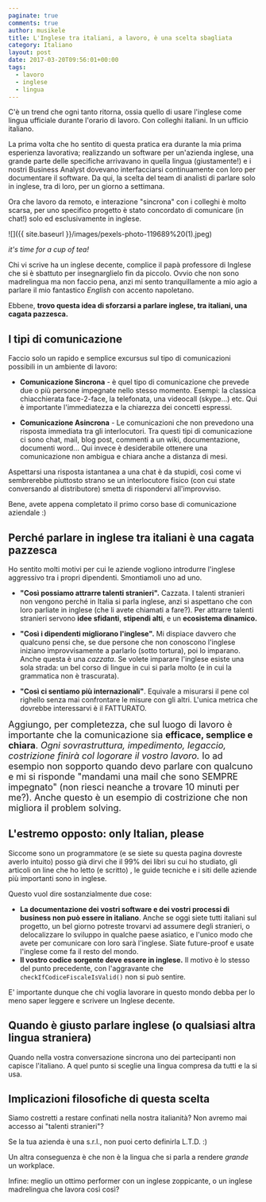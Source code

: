 ```yaml
---
paginate: true
comments: true
author: musikele
title: L'Inglese tra italiani, a lavoro, è una scelta sbagliata
category: Italiano
layout: post
date: 2017-03-20T09:56:01+00:00
tags:
  - lavoro
  - inglese
  - lingua
---
```



C'è un trend che ogni tanto ritorna, ossia quello di usare l'inglese come lingua ufficiale durante l'orario di lavoro. Con colleghi italiani. In un ufficio italiano.

La prima volta che ho sentito di questa pratica era durante la mia prima esperienza lavorativa; realizzando un software per un'azienda inglese, una grande parte delle specifiche arrivavano in quella lingua (giustamente!) e i nostri Business Analyst dovevano interfacciarsi continuamente con loro per documentare il software. Da qui, la scelta del team di analisti di parlare solo in inglese, tra di loro, per un giorno a settimana.

Ora che lavoro da remoto, e interazione "sincrona" con i colleghi è molto scarsa, per uno specifico progetto è stato concordato di comunicare (in chat!) solo ed esclusivamente in inglese.

![]({{ site.baseurl }}/images/pexels-photo-119689%20(1).jpeg)



*it's time for a cup of tea!*

Chi vi scrive ha un inglese decente, complice il papà professore di Inglese che si è sbattuto per insegnarglielo fin da piccolo. Ovvio che non sono madrelingua ma non faccio pena, anzi mi sento tranquillamente a mio agio a parlare il mio fantastico *English* con accento napoletano.

Ebbene, **trovo questa idea di sforzarsi a parlare inglese, tra italiani, una cagata pazzesca.**

## I tipi di comunicazione

Faccio solo un rapido e semplice excursus sul tipo di comunicazioni possibili in un ambiente di lavoro:
* <p><strong>Comunicazione Sincrona</strong> - è quel tipo di comunicazione che prevede due o più persone impegnate nello stesso momento. Esempi: la classica chiacchierata face-2-face, la telefonata, una videocall (skype...) etc. Qui è importante l'immediatezza e la chiarezza dei concetti espressi.</p>
* <p><strong>Comunicazione Asincrona</strong> - Le comunicazioni che non prevedono una risposta immediata tra gli interlocutori. Tra questi tipi di comunicazione ci sono chat, mail, blog post, commenti a un wiki, documentazione, documenti word... Qui invece è desiderabile ottenere una comunicazione non ambigua e chiara anche a distanza di mesi.</p>

Aspettarsi una risposta istantanea a una chat è da stupidi, così come vi sembrerebbe piuttosto strano se un interlocutore fisico (con cui state conversando al distributore) smetta di rispondervi all'improvviso.

Bene, avete appena completato il primo corso base di comunicazione aziendale :)

## Perché parlare in inglese tra italiani è una cagata pazzesca

Ho sentito molti motivi per cui le aziende vogliono introdurre l'inglese aggressivo tra i propri dipendenti. Smontiamoli uno ad uno.
* <p><strong>"Così possiamo attrarre talenti stranieri".</strong>&nbsp;Cazzata. I talenti stranieri non vengono perché in Italia si parla inglese, anzi si aspettano che con loro parliate in inglese (che li avete chiamati a fare?). Per attrarre talenti stranieri servono <strong>idee sfidanti</strong>, <strong>stipendi alti</strong>, e un&nbsp;<strong>ecosistema dinamico.</strong></p>
* <p><strong>"Così i dipendenti migliorano l'inglese".</strong> Mi dispiace davvero che qualcuno pensi che, se due persone che non conoscono l'inglese iniziano improvvisamente a parlarlo (sotto tortura), poi lo imparano. Anche questa è una <em>cazzata</em>. Se volete imparare l'inglese esiste una sola strada: un bel corso di lingue in cui si parla molto (e in cui la grammatica non è trascurata).</p>
* <p><strong>"Così ci sentiamo più internazionali"</strong>. Equivale a misurarsi il pene col righello senza mai confrontare le misure con gli altri. L'unica metrica che dovrebbe interessarvi è il FATTURATO.</p>

<span style="font-size: 18px;">Aggiungo, per completezza, che sul luogo di lavoro è importante che la comunicazione sia <strong>efficace, semplice e chiara</strong>. <em>Ogni sovrastruttura, impedimento, legaccio, costrizione finirà col logorare il vostro lavoro.</em> Io ad esempio non sopporto quando devo parlare con qualcuno e mi si risponde "mandami una mail che sono SEMPRE impegnato" (non riesci neanche a trovare 10 minuti per me?). Anche questo è un esempio di costrizione che non migliora il problem solving.&nbsp;</span>

## L'estremo opposto: only Italian, please

Siccome sono un programmatore (e se siete su questa pagina dovreste averlo intuito) posso già dirvi che il 99% dei libri su cui ho studiato, gli articoli on line che ho letto (e scritto) , le guide tecniche e i siti delle aziende più importanti sono in inglese.

Questo vuol dire sostanzialmente due cose:
* **La documentazione dei vostri software e dei vostri processi di business non può essere in italiano**. Anche se oggi siete tutti italiani sul progetto, un bel giorno potreste trovarvi ad assumere degli stranieri, o delocalizzare lo sviluppo in qualche paese asiatico, e l'unico modo che avete per comunicare con loro sarà l'inglese. Siate future-proof e usate l'inglese come fa il resto del mondo.
* **Il vostro codice sorgente deve essere in inglese.** Il motivo è lo stesso del punto precedente, con l'aggravante che `checkIfCodiceFiscaleIsValid()` non si può sentire.

E' importante dunque che chi voglia lavorare in questo mondo debba per lo meno saper leggere e scrivere un Inglese decente.

## Quando è giusto parlare inglese (o qualsiasi altra lingua straniera)

Quando nella vostra conversazione sincrona uno dei partecipanti non capisce l'italiano. A quel punto si sceglie una lingua compresa da tutti e la si usa.

## Implicazioni filosofiche di questa scelta

Siamo costretti a restare confinati nella nostra italianità? Non avremo mai accesso ai "talenti stranieri"?

Se la tua azienda è una s.r.l., non puoi certo definirla L.T.D. :)

Un altra conseguenza è che non è la lingua che si parla a rendere *grande* un workplace.

Infine: meglio un ottimo performer con un inglese zoppicante, o un  inglese madrelingua che lavora così così?